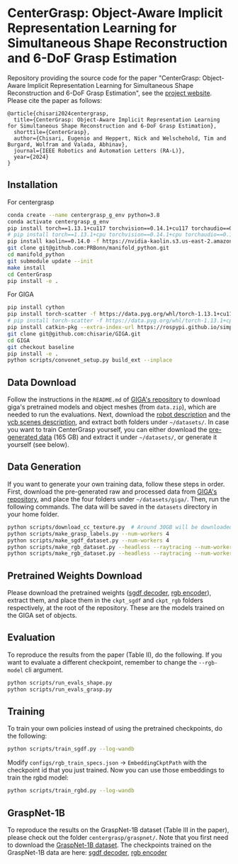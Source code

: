 # CenterGrasp: Object-Aware Implicit Representation Learning for Simultaneous Shape Reconstruction and 6-DoF Grasp Estimation

Repository providing the source code for the paper "CenterGrasp: Object-Aware Implicit Representation Learning for Simultaneous Shape Reconstruction and 6-DoF Grasp Estimation", see the [project website](http://centergrasp.cs.uni-freiburg.de/). Please cite the paper as follows:

	@article{chisari2024centergrasp,
	  title={CenterGrasp: Object-Aware Implicit Representation Learning for Simultaneous Shape Reconstruction and 6-DoF Grasp Estimation},
	  shorttile={CenterGrasp},
	  author={Chisari, Eugenio and Heppert, Nick and Welschehold, Tim and Burgard, Wolfram and Valada, Abhinav},
	  journal={IEEE Robotics and Automation Letters (RA-L)},
	  year={2024}
	}

## Installation

For centergrasp

```bash
conda create --name centergrasp_g_env python=3.8
conda activate centergrasp_g_env
pip install torch==1.13.1+cu117 torchvision==0.14.1+cu117 torchaudio==0.13.1 --extra-index-url https://download.pytorch.org/whl/cu117
# pip install torch==1.13.1+cpu torchvision==0.14.1+cpu torchaudio==0.13.1 --extra-index-url https://download.pytorch.org/whl/cpu
pip install kaolin==0.14.0 -f https://nvidia-kaolin.s3.us-east-2.amazonaws.com/torch-1.13.1_cu117.html
git clone git@github.com:PRBonn/manifold_python.git
cd manifold_python
git submodule update --init
make install
cd CenterGrasp
pip install -e .
```

For GIGA

```bash
pip install cython
pip install torch-scatter -f https://data.pyg.org/whl/torch-1.13.1+cu117.html
# pip install torch-scatter -f https://data.pyg.org/whl/torch-1.13.1+cpu.html
pip install catkin-pkg --extra-index-url https://rospypi.github.io/simple/
git clone git@github.com:chisarie/GIGA.git
cd GIGA
git checkout baseline
pip install -e .
python scripts/convonet_setup.py build_ext --inplace
```

## Data Download

Follow the instructions in the `README.md` of [GIGA's repository](https://github.com/UT-Austin-RPL/GIGA) to download giga's pretrained models and object meshes (from `data.zip`), which are needed to run the evaluations.
Next, download the [robot description](http://centergrasp.cs.uni-freiburg.de/download/franka.tar.gz) and the [ycb scenes description](http://centergrasp.cs.uni-freiburg.de/download/maniskill_ycb.tar.gz), and extract both folders under `~/datasets/`.
In case you want to train CenterGrasp yourself, you can either download the [pre-generated data](http://centergrasp.cs.uni-freiburg.de/download/centergrasp_g.tar.gz) (165 GB) and extract it under `~/datasets/`, or generate it yourself (see below).

## Data Generation

If you want to generate your own training data, follow these steps in order. 
First, download the pre-generated raw and processed data from [GIGA's repository](https://github.com/UT-Austin-RPL/GIGA), and place the four folders under `~/datasets/giga/`.
Then, run the following commands. The data will be saved in the `datasets` directory in your home folder.

```bash
python scripts/download_cc_texture.py  # Around 30GB will be downloaded
python scripts/make_grasp_labels.py --num-workers 4
python scripts/make_sgdf_dataset.py --num-workers 4
python scripts/make_rgb_dataset.py --headless --raytracing --num-workers 4 --mode train
python scripts/make_rgb_dataset.py --headless --raytracing --num-workers 4 --mode valid
```

## Pretrained Weights Download

Please download the pretrained weights ([sgdf decoder](http://centergrasp.cs.uni-freiburg.de/download/ckpt_sgdf/9vkd9370.zip), [rgb encoder](http://centergrasp.cs.uni-freiburg.de/download/ckpt_rgb/12c7ven5.zip)), extract them, and place them in the `ckpt_sgdf` and `ckpt_rgb` folders respectively, at the root of the repository. These are the models trained on the GIGA set of objects.

## Evaluation

To reproduce the results from the paper (Table II), do the following. If you want to evaluate a different checkpoint, remember to change the `--rgb-model` cli argument.

```bash
python scripts/run_evals_shape.py
python scripts/run_evals_grasp.py
```

## Training

To train your own policies instead of using the pretrained checkpoints, do the following:

```bash
python scripts/train_sgdf.py --log-wandb
```

Modify `configs/rgb_train_specs.json` -> `EmbeddingCkptPath` with the checkpoint id that you just trained. Now you can use those embeddings to train the rgbd model:

```bash
python scripts/train_rgbd.py --log-wandb
```

## GraspNet-1B

To reproduce the results on the GraspNet-1B dataset (Table III in the paper), please check out the folder `centergrasp/graspnet/`. Note that you first need to download the [GraspNet-1B dataset](https://graspnet.net/datasets.html). The checkpoints trained on the GraspNet-1B data are here: [sgdf decoder](http://centergrasp.cs.uni-freiburg.de/download/ckpt_sgdf/6953cfxt.zip), [rgb encoder](http://centergrasp.cs.uni-freiburg.de/download/ckpt_rgb/el6oa23g.zip)
